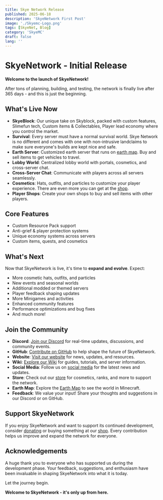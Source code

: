 ```yaml
---
title: Skye Network Release
published: 2025-06-18
description: 'SkyeNetwork First Post'
image: './Skyemc-Logo.png'
tags: [SkyeNet, Blog]
category: 'SkyeMC'
draft: false 
lang: ''
---
```


# SkyeNetwork - Initial Release

**Welcome to the launch of SkyeNetwork!**

After tons of planning, building, and testing, the network is finally live after 365 days - and this is just the beginning.

## What's Live Now

- **SkyeBlock**: Our unique take on Skyblock, packed with custom features, Slimefun tech, Custom items & Collectables, Player lead economy where you control the market.
- **Survival**: Every server must have a normal survival world. Skye Network is no different and comes with one with non-intrusive landclaims to make sure everyone's builds are kept nice and safe.
- **Earth Server**: Customized earth server that runs on [earth map][earth-map]. Buy and sell items to get vehicles to travel.
- **Lobby World**: Centralized lobby world with portals, cosmetics, and cross-server chat.
- **Cross-Server Chat**: Communicate with players across all servers seamlessly.
- **Cosmetics**:  Hats, outfits, and particles to customize your player experience. There are even more you can get at the [shop][store].
- **Player Shops**: Create your own shops to buy and sell items with other players.

## Core Features

- Custom Resource Pack support
- Anti-grief & player protection systems
- Unique economy systems across servers
- Custom items, quests, and cosmetics

## What's Next

Now that SkyeNetwork is live, it's time to **expand and evolve**. Expect:

- More cosmetic hats, outfits, and particles
- New events and seasonal worlds
- Additional modded or themed servers
- Player feedback shaping updates
- More Minigames and activities
- Enhanced community features
- Performance optimizations and bug fixes
- And much more!

## Join the Community

- **Discord**: [Join our Discord][discord] for real-time updates, discussions, and community events.
- **GitHub**: [Contribute on GitHub][github] to help shape the future of SkyeNetwork.
- **Website**: [Visit our website][website] for news, updates, and resources.
- **Wiki**: [Explore our Wiki][wiki] for guides, tutorials, and server information.
- **Social Media**: Follow us on [social media][socialmedia] for the latest news and updates.
- **Store**: Check out our [store][store] for cosmetics, ranks, and more to support the network.
- **Earth Map**: Explore the [Earth Map][earth-map] to see the world in Minecraft.
- **Feedback**: We value your input! Share your thoughts and suggestions in our Discord or on GitHub.

## Support SkyeNetwork
If you enjoy SkyeNetwork and want to support its continued development, consider [donating][donate] or buying something at our [shop][store]. Every contribution helps us improve and expand the network for everyone.

## Acknowledgements

A huge thank you to everyone who has supported us during the development phase. Your feedback, suggestions, and enthusiasm have been invaluable in shaping SkyeNetwork into what it is today.

Let the journey begin.

**Welcome to SkyeNetwork - it's only up from here.**

[donate]: https://paypal.me/skyenetworkmc/
[discord]: https://discord.gg/skyemc
[github]: https://github.com/skyenetmc
[website]:   https://skyemc.net/
[wiki]: https://wiki.skyemc.net/
[socialmedia]: https://blahaj.bio/SkyeNetwork
[earth-map]: https://map.skyemc.net/
[store]: https://store.skyemc.net/